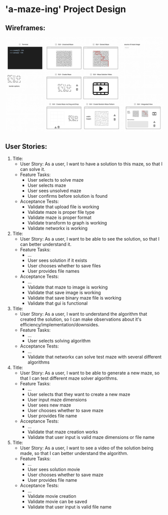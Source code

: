 # 'a-maze-ing' Project Design

## Wireframes:
![wireframe](resources/images/wireframe.png)

## User Stories:
1. Title: 
    * User Story: As a user, I want to have a solution to this maze, so that I can solve it.
    * Feature Tasks: 
      * User selects to solve maze
      * User selects maze
      * User sees unsolved maze
      * User confirms before solution is found
    * Acceptance Tests: 
      * Validate that upload file is working 
      * Validate maze is proper file type
      * Validate maze is proper format
      * Validate transform to graph is working
      * Validate networkx is working
1. Title: 
    * User Story: As a user, I want to be able to see the solution, so that I can better understand it.
    * Feature Tasks: 
      * ...
      * User sees solution if it exists
      * User chooses whether to save files
      * User provides file names
    * Acceptance Tests: 
      *  ...
      * Validate that maze to image is working
      * Validate that save image is working
      * Validate that save binary maze file is working
      * Validate that gui is functional
1. Title: 
    * User Story: As a user, I want to understand the algorithm that created the solution, so I can make observations about it's efficiency/implementation/downsides.
    * Feature Tasks:
      * ...
      * User selects solving algorithm
    * Acceptance Tests:
      * ...
      * Validate that networkx can solve test maze with several different algorithms
1. Title: 
    * User Story: As a user, I want to be able to generate a new maze, so that I can test different maze solver algorithms.
    * Feature Tasks:
      * ...
      * User selects that they want to create a new maze
      * User input maze dimensions
      * User sees new maze
      * User chooses whether to save maze
      * User provides file name
    * Acceptance Tests:
      * ...
      * Validate that maze creation works
      * Validate that user input is valid maze dimensions or file name
1. Title: 
    * User Story: As a user, I want to see a video of the solution being made, so that I can better understand the algorithm.
    * Feature Tasks:
      * ...
      * User sees solution movie
      * User chooses whether to save maze
      * User provides file name
    * Acceptance Tests:
      * ...
      * Validate movie creation
      * Validate movie can be saved
      * Validate that user input is valid file name
